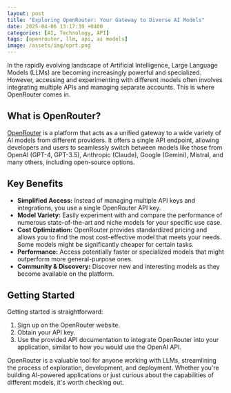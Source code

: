 ```yaml
---
layout: post
title: "Exploring OpenRouter: Your Gateway to Diverse AI Models"
date: 2025-04-06 13:17:39 +0400
categories: [AI, Technology, API]
tags: [openrouter, llm, api, ai models]
image: /assets/img/oprt.png
---
```


In the rapidly evolving landscape of Artificial Intelligence, Large Language Models (LLMs) are becoming increasingly powerful and specialized. However, accessing and experimenting with different models often involves integrating multiple APIs and managing separate accounts. This is where OpenRouter comes in.

## What is OpenRouter?

[OpenRouter](https://openrouter.ai/) is a platform that acts as a unified gateway to a wide variety of AI models from different providers. It offers a single API endpoint, allowing developers and users to seamlessly switch between models like those from OpenAI (GPT-4, GPT-3.5), Anthropic (Claude), Google (Gemini), Mistral, and many others, including open-source options.

## Key Benefits

*   **Simplified Access:** Instead of managing multiple API keys and integrations, you use a single OpenRouter API key.
*   **Model Variety:** Easily experiment with and compare the performance of numerous state-of-the-art and niche models for your specific use case.
*   **Cost Optimization:** OpenRouter provides standardized pricing and allows you to find the most cost-effective model that meets your needs. Some models might be significantly cheaper for certain tasks.
*   **Performance:** Access potentially faster or specialized models that might outperform more general-purpose ones.
*   **Community & Discovery:** Discover new and interesting models as they become available on the platform.

## Getting Started

Getting started is straightforward:

1.  Sign up on the OpenRouter website.
2.  Obtain your API key.
3.  Use the provided API documentation to integrate OpenRouter into your application, similar to how you would use the OpenAI API.

OpenRouter is a valuable tool for anyone working with LLMs, streamlining the process of exploration, development, and deployment. Whether you're building AI-powered applications or just curious about the capabilities of different models, it's worth checking out.
